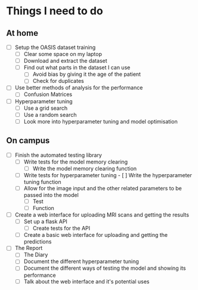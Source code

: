 # Things I need to do

## At home

- [ ] Setup the OASIS dataset training
  - [ ] Clear some space on my laptop 
  - [ ] Download and extract the dataset
  - [ ] Find out what parts in the dataset I can use
    - [ ] Avoid bias by giving it the age of the patient
    - [ ] Check for duplicates
- [ ] Use better methods of analysis for the performance
  - [ ] Confusion Matrices
- [ ] Hyperparameter tuning
	- [ ] Use a grid search
	- [ ] Use a random search
	- [ ] Look more into hyperparameter tuning and model optimisation

## On campus

- [ ] Finish the automated testing library
  - [ ] Write tests for the model memory clearing
    - [ ] Write the model memory clearing function
  - [ ] Write tests for hyperparameter tuning
		- [ ] Write the hyperparameter tuning function
  - [ ] Allow for the image input and the other related parameters to be passed into the model
    - [ ] Test
    - [ ] Function
- [ ] Create a web interface for uploading MRI scans and getting the results
  - [ ] Set up a flask API
    - [ ] Create tests for the API
  - [ ] Create a basic web interface for uploading and getting the predictions
- [ ] The Report
  - [ ] The Diary
  - [ ] Document the different hyperparameter tuning
  - [ ] Document the different ways of testing the model and showing its performance
  - [ ] Talk about the web interface and it's potential uses